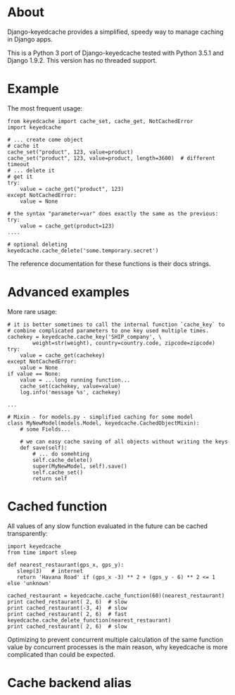 About
=====

Django-keyedcache provides a simplified, speedy way to manage caching in Django apps.

This is a Python 3 port of Django-keyedcache tested with Python 3.5.1 and Django 1.9.2.
This version has no threaded support.

Example
=======

The most frequent usage:

    from keyedcache import cache_set, cache_get, NotCachedError
    import keyedcache

    # ... create come object
    # cache it
    cache_set("product", 123, value=product)
    cache_set("product", 123, value=product, length=3600)  # different timeout
    # ... delete it
    # get it
    try:
        value = cache_get("product", 123)
    except NotCachedError:
        value = None

    # the syntax "parameter=var" does exactly the same as the previous:
    try:
        value = cache_get(product=123)
    ....

    # optional deleting
    keyedcache.cache_delete('some.temporary.secret')

The reference documentation for these functions is their docs strings.

Advanced examples
=================

More rare usage:

    # it is better sometimes to call the internal function `cache_key` to
    # combine complicated parameters to one key used multiple times.
    cachekey = keyedcache.cache_key('SHIP_company', \
            weight=str(weight), country=country.code, zipcode=zipcode)
    try:
        value = cache_get(cachekey)
    except NotCachedError:
        value = None
    if value == None:
        value = ...long running function...
        cache_set(cachekey, value=value)
        log.info('message %s', cachekey)

    ...

    # Mixin - for models.py - simplified caching for some model
    class MyNewModel(models.Model, keyedcache.CachedObjectMixin):
        # some Fields...

        # we can easy cache saving of all objects without writing the keys
        def save(self):
            # ... do somehting
            self.cache_delete()
            super(MyNewModel, self).save()
            self.cache_set()
            return self

Cached function
===============

All values of any slow function evaluated in the future can be cached transparently:

    import keyedcache
    from time import sleep

    def nearest_restaurant(gps_x, gps_y):
       sleep(3)   # internet
       return 'Havana Road' if (gps_x -3) ** 2 + (gps_y - 6) ** 2 <= 1 else 'unknown'

    cached_restaurant = keyedcache.cache_function(60)(nearest_restaurant)
    print cached_restaurant( 2, 6)  # slow
    print cached_restaurant(-3, 4)  # slow
    print cached_restaurant( 2, 6)  # fast
    keyedcache.cache_delete_function(nearest_restaurant)
    print cached_restaurant( 2, 6)  # slow

Optimizing to prevent concurrent multiple calculation of the same function value by concurrent processes is the main reason, why keyedcache is more complicated than could be expected.

Cache backend alias
===================
